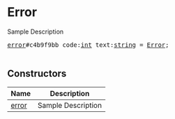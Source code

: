 # Error

Sample Description

<pre>
<a href="../constructor/error.md">error</a>#c4b9f9bb code:<a href="../type/int.md">int</a> text:<a href="../type/string.md">string</a> = <a href="../type/Error.md">Error</a>;

</pre>

## Constructors

| Name | Description |
|------|-------------|
| [error](../constructor/error.md) | Sample Description |

